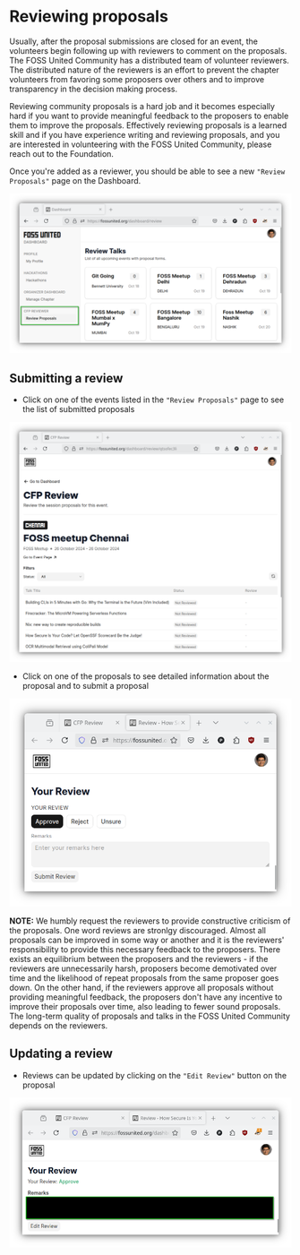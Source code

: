 # Reviewing proposals

Usually, after the proposal submissions are closed for an event, the
volunteers begin following up with reviewers to comment on the proposals. The
FOSS United Community has a distributed team of volunteer reviewers. The
distributed nature of the reviewers is an effort to prevent the chapter
volunteers from favoring some proposers over others and to improve
transparency in the decision making process.

Reviewing community proposals is a hard job and it becomes especially hard if
you want to provide meaningful feedback to the proposers to enable them to
improve the proposals. Effectively reviewing proposals is a learned skill
and if you have experience writing and reviewing proposals, and you are
interested in volunteering with the FOSS United Community, please reach out to
the Foundation.

Once you're added as a reviewer, you should be able to see a new
`"Review Proposals"` page on the Dashboard.

![review page](./assets/review-proposals.png)

## Submitting a review

* Click on one of the events listed in the `"Review Proposals"` page to see
  the list of submitted proposals

![review event proposals](./assets/review-event-proposals.png)

* Click on one of the proposals to see detailed information about the
  proposal and to submit a proposal

![review proposal](./assets/review-proposal.png)

**NOTE:** We humbly request the reviewers to provide constructive criticism of
the proposals. One word reviews are stronlgy discouraged. Almost all proposals
can be improved in some way or another and it is the reviewers' responsibility
to provide this necessary feedback to the proposers. There exists an
equilibrium between the proposers and the reviewers - if the reviewers are 
unnecessarily harsh, proposers become demotivated over time and the likelihood
of repeat proposals from the same proposer goes down. On the other hand, if
the reviewers approve all proposals without providing meaningful feedback, the
proposers don't have any incentive to improve their proposals over time, also
leading to fewer sound proposals. The long-term quality of proposals and talks
in the FOSS United Community depends on the reviewers.

## Updating a review

* Reviews can be updated by clicking on the `"Edit Review"` button on the
  proposal

![Edit review](./assets/edit-review.png)
